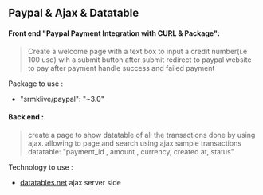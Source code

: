 ## Paypal & Ajax & Datatable


#### Front end "Paypal Payment Integration with CURL & Package":

> Create a welcome page with a text box to input a credit number(i.e 100 usd) wih a submit button
after submit redirect to paypal website to pay 
after payment handle success and failed payment

Package to use :
- "srmklive/paypal": "~3.0"

#### Back end :
> create a page to show datatable of all the transactions done by using ajax.
allowing to page and search using ajax
sample transactions datatable:
"payment_id , amount , currency, created at, status"

Technology to use :
- [datatables.net](http://datatables.net/) ajax server side
